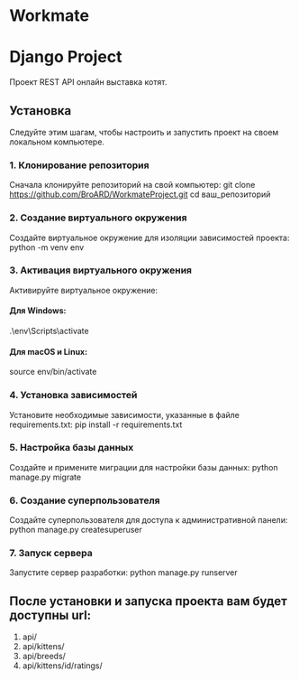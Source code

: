 # Workmate

# Django Project

Проект REST API онлайн выставка котят.

## Установка

Следуйте этим шагам, чтобы настроить и запустить проект на своем локальном компьютере.

### 1. Клонирование репозитория
Сначала клонируйте репозиторий на свой компьютер:
  git clone https://github.com/BroARD/WorkmateProject.git
  cd ваш_репозиторий

### 2. Создание виртуального окружения
Создайте виртуальное окружение для изоляции зависимостей проекта:
  python -m venv env

### 3. Активация виртуального окружения
Активируйте виртуальное окружение:
#### Для Windows:
  .\env\Scripts\activate

#### Для macOS и Linux:
  source env/bin/activate

### 4. Установка зависимостей
Установите необходимые зависимости, указанные в файле requirements.txt:
  pip install -r requirements.txt

### 5. Настройка базы данных
Создайте и примените миграции для настройки базы данных:
  python manage.py migrate

### 6. Создание суперпользователя
Создайте суперпользователя для доступа к административной панели:
  python manage.py createsuperuser

### 7. Запуск сервера
Запустите сервер разработки:
  python manage.py runserver

## После установки и запуска проекта вам будет доступны url:
1. api/
2. api/kittens/
3. api/breeds/
4. api/kittens/id/ratings/
